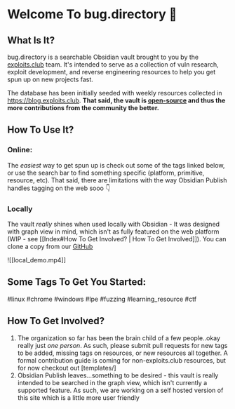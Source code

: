 # Welcome To bug.directory 🐛

## What Is It?
bug.directory is a searchable Obsidian vault brought to you by the [exploits.club](https://exploits.club) team. It's intended to serve as a collection of vuln research, exploit development, and reverse engineering resources to help you get spun up on new projects fast. 

The database has been initially seeded with weekly resources collected in https://blog.exploits.club. **That said, the vault is [open-source](https://github.com/exploits-club/bug.directory) and thus the more contributions from the community the better.**

## How To Use It?

### Online:
The *easiest* way to get spun up is check out some of the tags linked below, or use the search bar to find something specific (platform, primitive, resource, etc). That said, there are limitations with the way Obsidian Publish handles tagging on the web sooo 👇
### Locally
The vault *really* shines when used locally with Obsidian - It was designed with graph view in mind, which isn't as fully featured on the web platform (WIP - see [[Index#How To Get Involved? | How To Get Involved]]). You can clone a copy from our [GitHub](https://github.com/exploits-club/bug.directory)

![[local_demo.mp4]]
## Some Tags To Get You Started:
#linux #chrome #windows #lpe #fuzzing #learning_resource #ctf
## How To Get Involved?
1. The organization so far has been the brain child of a few people..okay really just *one person*. As such, please submit pull requests for new tags to be added, missing tags on resources, or new resources all together. A formal contribution guide is coming for non-exploits.club resources, but for now checkout out [templates/]
2. Obsidian Publish leaves...something to be desired - this vault is really intended to be searched in the graph view, which isn't currently a supported feature. As such, we are working on a self hosted version of this site which is a little more user friendly 



